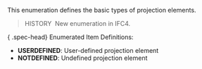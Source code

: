 ﻿This enumeration defines the basic types of projection elements.

> HISTORY&nbsp; New enumeration in IFC4.

{ .spec-head}
Enumerated Item Definitions:

* **USERDEFINED**: User-defined projection element
* **NOTDEFINED**: Undefined projection element
